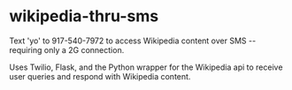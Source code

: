 # wikipedia-thru-sms
Text 'yo' to 917-540-7972 to access Wikipedia content over SMS -- requiring only a 2G connection.

Uses Twilio, Flask, and the Python wrapper for the Wikipedia api to receive user queries and respond with Wikipedia content.
